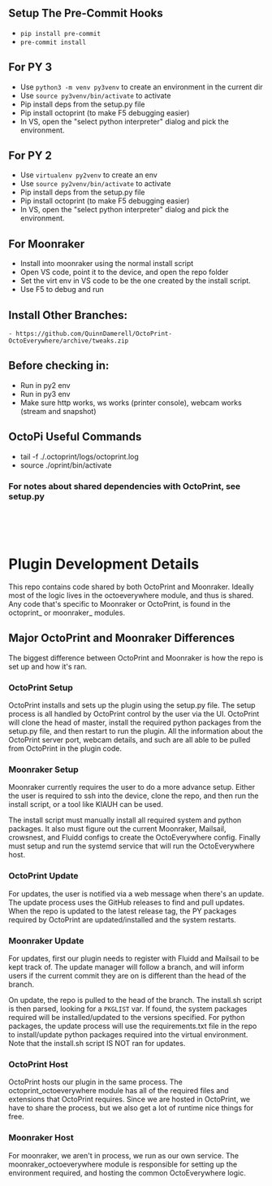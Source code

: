 
## Setup The Pre-Commit Hooks
- `pip install pre-commit`
- `pre-commit install`

## For PY 3
- Use `python3 -m venv py3venv` to create an environment in the current dir
- Use `source py3venv/bin/activate` to activate
- Pip install deps from the setup.py file
- Pip install octoprint (to make F5 debugging easier)
- In VS, open the "select python interpreter" dialog and pick the environment.


## For PY 2
- Use `virtualenv py2venv` to create an env
- Use `source py2venv/bin/activate` to activate
- Pip install deps from the setup.py file
- Pip install octoprint (to make F5 debugging easier)
- In VS, open the "select python interpreter" dialog and pick the environment.


## For Moonraker
- Install into moonraker using the normal install script
- Open VS code, point it to the device, and open the repo folder
- Set the virt env in VS code to be the one created by the install script.
- Use F5 to debug and run


## Install Other Branches:
    - https://github.com/QuinnDamerell/OctoPrint-OctoEverywhere/archive/tweaks.zip

## Before checking in:
- Run in py2 env
- Run in py3 env
- Make sure http works, ws works (printer console), webcam works (stream and snapshot)

## OctoPi Useful Commands
- tail -f ./.octoprint/logs/octoprint.log
- source ./oprint/bin/activate

### For notes about shared dependencies with OctoPrint, see setup.py

<br/>
<br/>
<br/>

# Plugin Development Details


This repo contains code shared by both OctoPrint and Moonraker. Ideally most of the logic lives in the octoeverywhere module, and thus is shared. Any code that's specific to Moonraker or OctoPrint, is found in the octoprint_ or moonraker_ modules.

## Major OctoPrint and Moonraker Differences

The biggest difference between OctoPrint and Moonraker is how the repo is set up and how it's ran.

### OctoPrint Setup

OctoPrint installs and sets up the plugin using the setup.py file. The setup process is all handled by OctoPrint control by the user via the UI. OctoPrint will clone the head of master, install the required python packages from the setup.py file, and then restart to run the plugin. All the information about the OctoPrint server port, webcam details, and such are all able to be pulled from OctoPrint in the plugin code.

### Moonraker Setup

Moonraker currently requires the user to do a more advance setup. Either the user is required to ssh into the device, clone the repo, and then run the install script, or a tool like KIAUH can be used.

The install script must manually install all required system and python packages. It also must figure out the current Moonraker, Mailsail, crowsnest, and Fluidd configs to create the OctoEverywhere config. Finally must setup and run the systemd service that will run the OctoEverywhere host.

### OctoPrint Update

For updates, the user is notified via a web message when there's an update. The update process uses the GitHub releases to find and pull updates. When the repo is updated to the latest release tag, the PY packages required by OctoPrint are updated/installed and the system restarts.

### Moonraker Update

For updates, first our plugin needs to register with Fluidd and Mailsail to be kept track of. The update manager will follow a branch, and will inform users if the current commit they are on is different than the head of the branch.

On update, the repo is pulled to the head of the branch. The install.sh script is then parsed, looking for a `PKGLIST` var. If found, the system packages required will be installed/updated to the versions specified. For python packages, the update process will use the requirements.txt file in the repo to install/update python packages required into the virtual environment. Note that the install.sh script IS NOT ran for updates.

### OctoPrint Host

OctoPrint hosts our plugin in the same process. The octoprint_octoeverywhere module has all of the required files and extensions that OctoPrint requires. Since we are hosted in OctoPrint, we have to share the process, but we also get a lot of runtime nice things for free.

### Moonraker Host

For moonraker, we aren't in process, we run as our own service. The moonraker_octoeverywhere module is responsible for setting up the environment required, and hosting the common OctoEverywhere logic.